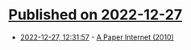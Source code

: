 # [Published on 2022-12-27](index.md)

* [2022-12-27, 12:31:57](https://news.ycombinator.com/item?id=34148082) - [A Paper Internet (2010)](https://carlos.bueno.org/2010/09/paper-internet.html)
